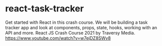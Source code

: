 # react-task-tracker
Get started with React in this crash course. We will be building a task tracker app and look at components, props, state, hooks, working with an API and more. React JS Crash Course 2021 by Traversy Media.  https://www.youtube.com/watch?v=w7ejDZ8SWv8
